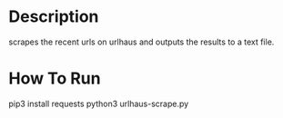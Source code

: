 # Description
scrapes the recent urls on urlhaus and outputs the results to a text file.

# How To Run
pip3 install requests
python3 urlhaus-scrape.py
